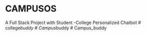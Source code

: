 # CAMPUSOS
A Full Stack Project with Student -College Personalized Chatbot
#   c o l l e g e _ b u d d y  
 #   C a m p u s _ b u d d y  
 #   C a m p u s _ b u d d y  
 